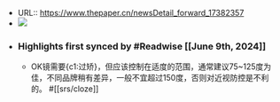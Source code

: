 - URL:: https://www.thepaper.cn/newsDetail_forward_17382357
- ![](https://readwise-assets.s3.amazonaws.com/static/images/article0.00998d930354.png)
- ### Highlights first synced by #Readwise [[June 9th, 2024]]
    - OK镜需要{c1:过矫}，但应该控制在适度的范围，通常建议75~125度为佳，不同品牌稍有差异，一般不宜超过150度，否则对近视防控是不利的。 #[[srs/cloze]]

